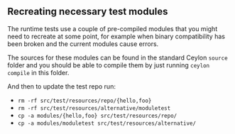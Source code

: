 
## Recreating necessary test modules

The runtime tests use a couple of pre-compiled modules that you might need to recreate
at some point, for example when binary compatibility has been broken and the current
modules cause errors.

The sources for these modules can be found in the standard Ceylon `source` folder
and you should be able to compile them by just running `ceylon compile` in this folder.

And then to update the test repo run:

 - `rm -rf src/test/resources/repo/{hello,foo}`
 - `rm -rf src/test/resources/alternative/moduletest`
 - `cp -a modules/{hello,foo} src/test/resources/repo/`
 - `cp -a modules/moduletest src/test/resources/alternative/`


